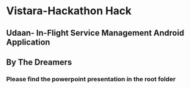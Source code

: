 # Vistara-Hackathon Hack

## Udaan- In-Flight Service Management Android Application

## By The Dreamers

### Please find the powerpoint presentation in the root folder

